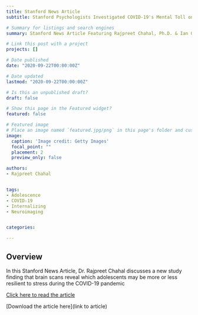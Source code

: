 ```yaml
---
title: Stanford News Article
subtitle: Stanford Psychologists Investigated COVID-19's Mental Toll on Teenagers

# Summary for listings and search engines
summary: Stanford News Article Featuring Rajpreet Chahal, Ph.D. & Ian Gotlib, Ph.D. on 09/22/2020. 

# Link this post with a project
projects: []

# Date published
date: "2020-09-22T00:00:00Z"

# Date updated
lastmod: "2020-09-22T00:00:00Z"

# Is this an unpublished draft?
draft: false

# Show this page in the Featured widget?
featured: false

# Featured image
# Place an image named `featured.jpg/png` in this page's folder and customize its options here.
image:
  caption: 'Image credit: Getty Images'
  focal_point: ""
  placement: 2
  preview_only: false

authors:
- Rajpreet Chahal


tags:
- Adolescence
- COVID-19
- Internalizing
- Neuroimaging


categories:

---
```



## Overview

In this Stanford News Article, Dr. Rajpreet Chahal discusses a new study finding that brain scans reveal which adolescents may be more or less resilient to stress during the COVID-19 pandemic

[Click here to read the article](https://news.stanford.edu/press-releases/2020/09/22/covid-19s-mental-toll-teens/)

[Download the article here](link to article)


